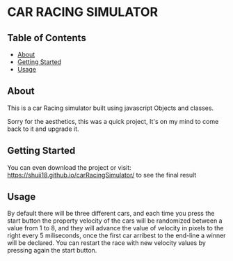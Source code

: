 # CAR RACING SIMULATOR

## Table of Contents

- [About](#about)
- [Getting Started](#getting_started)
- [Usage](#usage)

## About <a name = "about"></a>

This is a car Racing simulator built using javascript Objects and classes.

Sorry for the aesthetics, this was a quick project, It's on my mind to come back to it and upgrade it.

## Getting Started <a name = "getting_started"></a>

You can even download the project or visit: https://shuii18.github.io/carRacingSimulator/ to see the final result

## Usage <a name = "usage"></a>

By default there will be three different cars, and each time you press the start button the property velocity of the cars will be randomized between a value from 1 to 8, and they will advance the value of velocity in pixels to the right every 5 miliseconds, once the first car arribest to the end-line a winner will be declared. You can restart the race with new velocity values by pressing again the start button.
